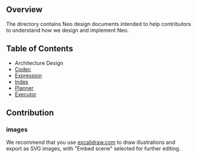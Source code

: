 ## Overview

The directory contains Neo design documents intended to help contributors to understand how we design and implement Neo.

## Table of Contents
- Architecture Design
- [Codec](./codec.md)
- [Expression](./expression.md)
- [Index](./index.md)
- [Planner](./planner.md)
- [Executor](./executor.md)


## Contribution
### images
We recommend that you use [excalidraw.com](https://excalidraw.com/) to draw illustrations and export as SVG images, with "Embed scene" selected for further editing.